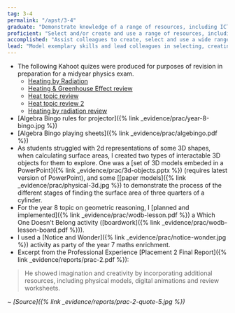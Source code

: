 ```yaml
---
tag: 3-4
permalink: "/apst/3-4"
graduate: "Demonstrate knowledge of a range of resources, including ICT, that engage students in their learning."
proficient: "Select and/or create and use a range of resources, including ICT, to engage students in their learning."
accomplished: "Assist colleagues to create, select and use a wide range of resources, including ICT, to engage students in their learning."
lead: "Model exemplary skills and lead colleagues in selecting, creating and evaluating resources, including ICT, for application by teachers within or beyond the school."
---
```

* The following Kahoot quizes were produced for purposes of revision in preparation for a midyear physics exam.
    - [Heating by Radiation](https://play.kahoot.it/#/k/96045a5c-767a-43ce-b042-4e7bafdb7095)
    - [Heating & Greenhouse Effect review](https://play.kahoot.it/#/k/96045a5c-767a-43ce-b042-4e7bafdb7095)
    - [Heat topic review](https://play.kahoot.it/#/k/45fe68fa-0248-4737-8573-bec798aef3a9)
    - [Heat topic review 2](https://play.kahoot.it/#/k/54059199-c278-41e0-b44c-87332f53491f)
    - [Heating by radiation review](https://play.kahoot.it/#/k/267881fc-a37d-4fab-b14c-3784aad16092)
* [Algebra Bingo rules for projector]({% link _evidence/prac/year-8-bingo.jpg %})
* [Algebra Bingo playing sheets]({% link _evidence/prac/algebingo.pdf %})
* As students struggled with 2d representations of some 3D shapes, when calculating surface areas, I created two types of interactable 3D objects for them to explore. One was a [set of 3D models embeded in a PowerPoint]({% link _evidence/prac/3d-objects.pptx %}) (requires latest version of PowerPoint), and some [[paper models]({% link _evidence/prac/physical-3d.jpg %}) to demonstrate the process of the different stages of finding the surface area of three quarters of a cylinder.
* For the year 8 topic on geometric reasoning, I [planned and implemented]({% link _evidence/prac/wodb-lesson.pdf %}) a Which One Doesn't Belong activity ([boardwork]({% link _evidence/prac/wodb-lesson-board.pdf %})).
* I used a [Notice and Wonder]({% link _evidence/prac/notice-wonder.jpg %}) activity as party of the year 7 maths enrichment. 
* Excerpt from the Professional Experience [Placement 2 Final Report]({% link _evidence/reports/prac-2.pdf %}):

> He showed imagination and creativity by incorporating additional resources, including physical models, digital animations and review worksheets.

~ *[Source]({% link _evidence/reports/prac-2-quote-5.jpg %})*

